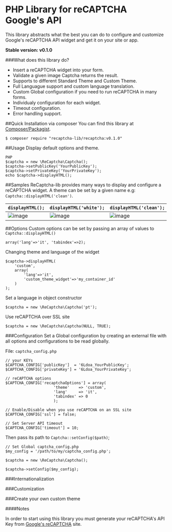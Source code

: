 PHP Library for reCAPTCHA Google's API
==============================================

This library abstracts what the best you can do to configure and customize Google's reCAPTCHA API widget and get it on your site or app.

**Stable version: v0.1.0**

###What does this library do?  

- Insert a reCAPTCHA widget into your form. 
- Validate a given image Captcha returns the result.
- Supports to different Standard Theme and Custom Theme.
- Full Languague support and custom language translation.
- Custom Global configuration if you need to run reCAPTCHA in many forms.
- Individualy configuration for each widget.
- Timeout configuration.
- Error handling support.

##Quick Installation via composer
You can find this library at [Composer/Packagist](https://packagist.org/packages/recaptcha-lib/recaptcha).

```
$ composer require "recaptcha-lib/recaptcha:v0.1.0"
```

##Usage
Display default options and theme.

```
PHP
$captcha = new \ReCaptcha\Captcha();
$captcha->setPublicKey('YourPublicKey');
$captcha->setPrivateKey('YourPrivateKey');
echo $captcha->displayHTML();
```

##Samples
ReCaptcha-lib provides many ways to display and configure a reCAPTCHA widget.
A theme can be set by a given name e.g: `Captcha::displayHTML('clean')`.

|`displayHTML();`|`displayHTML('white');`|`displayHTML('clean');`|`displayHTML('custom');`
|--------- |--------- |--------- |--------- |
|![image][1] |![image][2] |![image][3] |![image][4]
[1]: https://s3-sa-east-1.amazonaws.com/adrianorosa/github/sample1.png
[2]: https://s3-sa-east-1.amazonaws.com/adrianorosa/github/sample2.png
[3]: https://s3-sa-east-1.amazonaws.com/adrianorosa/github/sample3.png
[4]: https://s3-sa-east-1.amazonaws.com/adrianorosa/github/sample4.png


##Options
Custom options can be set by passing an array of values to `Captcha::displayHTML()`
   
	array('lang'=>'it', 'tabindex'=>2);

Changing theme and language of the widget

	$captcha->displayHTML(
		'custom', 
		array(
			'lang'=>'it', 
			'custom_theme_widget'=>'my_container_id'
		)
	);

Set a language in object constructor

	$captcha = new \ReCaptcha\Captcha('pt');

Use reCAPTCHA over SSL site

	$captcha = new \ReCaptcha\Captcha(NULL, TRUE);	
###Configuration
Set a Global configuration by creating an external file with all options and configurations to be read globally.

File: `captcha_config.php`

```
// your KEYs
$CAPTCHA_CONFIG['publicKey']  = '6Ldoa_YourPublicKey';
$CAPTCHA_CONFIG['privateKey'] = '6Ldoa_YourPrivateKey';

// reCAPTCHA options
$CAPTCHA_CONFIG['recaptchaOptions'] = array(
                     'theme'    => 'custom',
                     'lang'     => 'it',
                     'tabindex' => 0
                     );

// Enable/Disable when you use reCAPTCHA on an SSL site
$CAPTCHA_CONFIG['ssl'] = false;

// Set Server API timeout
$CAPTCHA_CONFIG['timeout'] = 10;
```

Then pass its path to `Captcha::setConfig($path)`;

	// Set Global captcha_config.php
    $my_config = '/path/to/my/captcha_config.php';

    $captcha = new \ReCaptcha\Captcha();

    $captcha->setConfig($my_config);
  
###Internationalization

###Customization

###Create your own custom theme


####Notes

In order to start using this library you must generate your reCAPTCHA's API Key from [Google's reCAPTCHA](https://www.google.com/recaptcha/admin/create) site.